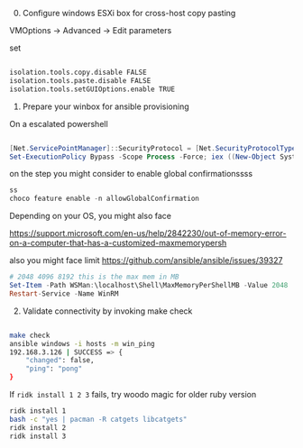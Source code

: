 0. Configure windows ESXi box for cross-host copy pasting

VMOptions -> Advanced -> Edit parameters

set

```s

isolation.tools.copy.disable FALSE
isolation.tools.paste.disable FALSE
isolation.tools.setGUIOptions.enable TRUE

```



1. Prepare your winbox for ansible provisioning

On a escalated powershell

```ps1

[Net.ServicePointManager]::SecurityProtocol = [Net.SecurityProtocolType]::Tls12
Set-ExecutionPolicy Bypass -Scope Process -Force; iex ((New-Object System.Net.WebClient).DownloadString('https://bit.ly/ansible_remoting'))

```

on the step you might consider to enable global confirmationssss

```ps1
ss
choco feature enable -n allowGlobalConfirmation
```

Depending on your OS, you might also face

https://support.microsoft.com/en-us/help/2842230/out-of-memory-error-on-a-computer-that-has-a-customized-maxmemorypersh

also you might face limit  https://github.com/ansible/ansible/issues/39327

```ps1
# 2048 4096 8192 this is the max mem in MB
Set-Item -Path WSMan:\localhost\Shell\MaxMemoryPerShellMB -Value 2048
Restart-Service -Name WinRM
```


2. Validate connectivity by invoking make check

```sh

make check
ansible windows -i hosts -m win_ping
192.168.3.126 | SUCCESS => {
    "changed": false,
    "ping": "pong"
}
```



If `ridk install 1 2 3` fails, try woodo magic for older ruby version

```sh
ridk install 1
bash -c "yes | pacman -R catgets libcatgets"
ridk install 2
ridk install 3
```


